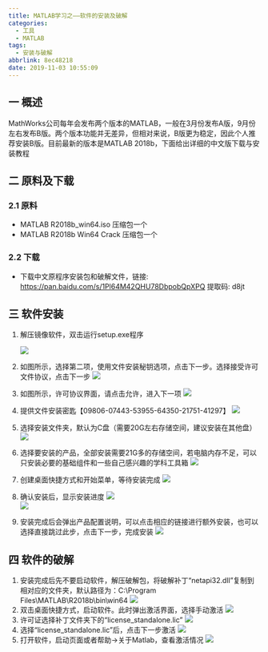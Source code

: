 ```yaml
---
title: MATLAB学习之——软件的安装及破解
categories:
  - 工具
  - MATLAB
tags:
  - 安装与破解
abbrlink: 8ec48218
date: 2019-11-03 10:55:09
---
```

## 一 概述

MathWorks公司每年会发布两个版本的MATLAB，一般在3月份发布A版，9月份左右发布B版。两个版本功能并无差异，但相对来说，B版更为稳定，因此个人推荐安装B版。目前最新的版本是MATLAB 2018b，下面给出详细的中文版下载与安装教程  

<!--more-->

## 二 原料及下载
### 2.1 原料
- MATLAB R2018b_win64.iso 压缩包一个
- MATLAB R2018b Win64 Crack 压缩包一个

### 2.2 下载

* 下载中文原程序安装包和破解文件，链接: https://pan.baidu.com/s/1Pl64M42QHU78DbpobQpXPQ  提取码: d8jt

## 三 软件安装

1. 解压镜像软件，双击运行setup.exe程序

   ![][1]

2. 如图所示，选择第二项，使用文件安装秘钥选项，点击下一步。选择接受许可文件协议，点击下一步
![][2]
3. 如图所示，许可协议界面，请点击允许，进入下一项
![][3]
4. 提供文件安装密匙【09806-07443-53955-64350-21751-41297】
![][4]
5. 选择安装文件夹，默认为C盘（需要20G左右存储空间，建议安装在其他盘）
![][5]
6. 选择要安装的产品，全部安装需要21G多的存储空间，若电脑内存不足，可以只安装必要的基础组件和一些自己感兴趣的学科工具箱
![][6]
7. 创建桌面快捷方式和开始菜单，等待安装完成
![][7]
8. 确认安装后，显示安装进度
![][8]  
![][9]
9. 安装完成后会弹出产品配置说明，可以点击相应的链接进行额外安装，也可以选择直接跳过此步，点击下一步，完成安装
![][10]

## 四 软件的破解

1. 安装完成后先不要启动软件，解压破解包，将破解补丁“netapi32.dll”复制到相对应的文件夹，默认路径为：C:\Program Files\MATLAB\R2018b\bin\win64
![][11]
2. 双击桌面快捷方式，启动软件。此时弹出激活界面，选择手动激活
![][12]
3. 许可证选择补丁文件夹下的“license_standalone.lic”
![][13]
4. 选择“license_standalone.lic”后，点击下一步激活
![][14]
5. 打开软件，启动页面或者帮助->关于Matlab，查看激活情况
![][15]


[1]: https://cdn.staticaly.com/gh/PGzxc/CDN/master/blog-image/matlab-setup-install-click.png
[2]: https://cdn.staticaly.com/gh/PGzxc/CDN/master/blog-image/matlab-install-not-secret.png
[3]: https://cdn.staticaly.com/gh/PGzxc/CDN/master/blog-image/matlab-install-licence-accept.png
[4]: https://cdn.staticaly.com/gh/PGzxc/CDN/master/blog-image/matlab-install-fill-secret.png
[5]: https://cdn.staticaly.com/gh/PGzxc/CDN/master/blog-image/matlab-install-folder-select.png
[6]: https://cdn.staticaly.com/gh/PGzxc/CDN/master/blog-image/matlab-install-product.png
[7]: https://cdn.staticaly.com/gh/PGzxc/CDN/master/blog-image/matlab-install-create-desktop.png
[8]: https://cdn.staticaly.com/gh/PGzxc/CDN/master/blog-image/matlab-install-make-sure.png
[9]: https://cdn.staticaly.com/gh/PGzxc/CDN/master/blog-image/matlab-install-install-progress.png
[10]: https://cdn.staticaly.com/gh/PGzxc/CDN/master/blog-image/matlab-install-finish-config.png
[11]: https://cdn.staticaly.com/gh/PGzxc/CDN/master/blog-image/matlab-crack-netapi32-overload.png
[12]: https://cdn.staticaly.com/gh/PGzxc/CDN/master/blog-image/matlab-crack-react-no-net.png
[13]: https://cdn.staticaly.com/gh/PGzxc/CDN/master/blog-image/matlab-crach-react-choice-licence.png
[14]: https://cdn.staticaly.com/gh/PGzxc/CDN/master/blog-image/matlab-react-finish.png
[15]: https://cdn.staticaly.com/gh/PGzxc/CDN/master/blog-image/matlab-react-look.png
